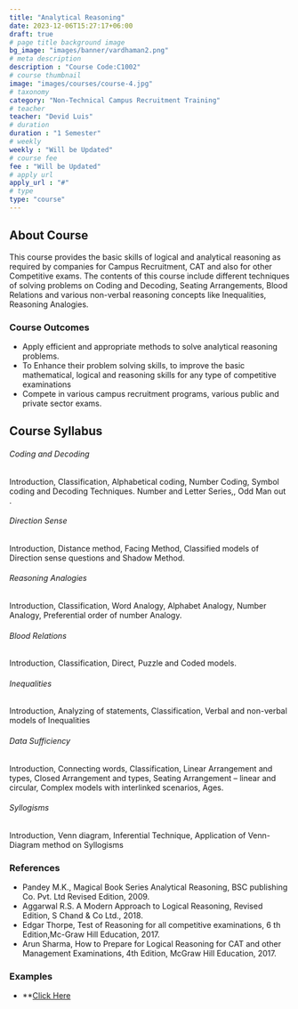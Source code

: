 ```yaml
---
title: "Analytical Reasoning"
date: 2023-12-06T15:27:17+06:00
draft: true
# page title background image
bg_image: "images/banner/vardhaman2.png"
# meta description
description : "Course Code:C1002"
# course thumbnail
image: "images/courses/course-4.jpg"
# taxonomy
category: "Non-Technical Campus Recruitment Training"
# teacher
teacher: "Devid Luis"
# duration
duration : "1 Semester"
# weekly
weekly : "Will be Updated"
# course fee
fee : "Will be Updated"
# apply url
apply_url : "#"
# type
type: "course"
---
```



## About Course
This course provides the basic skills of logical and analytical reasoning as required 
by companies for Campus Recruitment, CAT and also for other Competitive exams. The
contents of this course include different techniques of solving problems on Coding and
Decoding, Seating Arrangements, Blood Relations and various non-verbal reasoning 
concepts like Inequalities, Reasoning Analogies.

### Course Outcomes
* Apply efficient and appropriate methods to solve analytical reasoning problems. 
* To Enhance their problem solving skills, to improve the basic mathematical, logical 
and reasoning skills for any type of competitive examinations
* Compete in various campus recruitment programs, various public and private sector 
exams.

## Course Syllabus

###### Coding and Decoding
Introduction, Classification, Alphabetical coding, Number Coding, Symbol 
coding and Decoding Techniques. Number and Letter Series,, Odd Man out .
###### Direction Sense
Introduction, Distance method, Facing Method, Classified models of
Direction sense questions and Shadow Method.
###### Reasoning Analogies
Introduction, Classification, Word Analogy, Alphabet Analogy, 
Number Analogy, Preferential order of number Analogy.
###### Blood Relations
Introduction, Classification, Direct, Puzzle and Coded models.
###### Inequalities
Introduction, Analyzing of statements, Classification, Verbal and non-verbal
models of Inequalities
###### Data Sufficiency
Introduction, Connecting words, Classification, Linear Arrangement and 
types, Closed Arrangement and types, Seating Arrangement – linear and circular, Complex
models with interlinked scenarios, Ages.
###### Syllogisms
Introduction, Venn diagram, Inferential Technique, Application of Venn-Diagram method on Syllogisms

### References
* Pandey M.K., Magical Book Series Analytical Reasoning, BSC publishing Co. Pvt.
Ltd Revised Edition, 2009.
* Aggarwal R.S. A Modern Approach to Logical Reasoning, Revised Edition, S Chand
& Co Ltd., 2018.
* Edgar Thorpe, Test of Reasoning for all competitive examinations, 6
th Edition,Mc-Graw Hill Education, 2017.
* Arun Sharma, How to Prepare for Logical Reasoning for CAT and other 
Management Examinations, 4th Edition, McGraw Hill Education, 2017.

### Examples
- **[Click Here](https://drive.google.com/file/d/1wylZfyRop8OLAjX9xHDZ-H6WxrhemfJj/view?usp=sharing)
